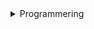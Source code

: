 
<details><summary>Programmering</summary><blockquote>Introduksjon til Python</blockquote><details><summary>Leksjoner</summary><details><summary>--Leksjon 1</summary><details><summary>----Introduksjon</summary><details><summary>------Motivasjon</summary><blockquote>------<a href=http://www.vg.no>Programmering er g�y</a></blockquote></details><details><summary>------Litt historikk</summary><blockquote>------Startet for lenge lenge siden</blockquote></details><details><summary>------Komme i gang</summary><details><summary>--------Jupyter Notebook</summary><blockquote>--------Jupyter er g�y</blockquote></details><details><summary>--------Visual Studio Code</summary><blockquote>--------VSCode er enda mer g�y</blockquote></details></details></details><details><summary>----Variabler og datatyper</summary><details><summary>------Enkle datatyper</summary><blockquote>------int, float</blockquote></details></details></details><details><summary>--Leksjon 2</summary><details><summary>----Logiske uttrykk</summary><blockquote>----</blockquote></details><details><summary>----Valg</summary><details><summary>------if-setning</summary><blockquote>------</blockquote></details><details><summary>------if-else-setning</summary><blockquote>------</blockquote></details><details><summary>------if-elif-setning</summary><blockquote>------</blockquote></details></details></details><details><summary>--Leksjon 3</summary><details><summary>----L�kker</summary><details><summary>------For-l�kke</summary><blockquote>------</blockquote></details><details><summary>------While-l�kke</summary><blockquote>------</blockquote></details></details></details><details><summary>--Leksjon 4</summary><details><summary>----Sammensatte datatyper</summary><details><summary>------Lister</summary><blockquote>------</blockquote></details><details><summary>------Tupler</summary><blockquote>------</blockquote></details><details><summary>------Set</summary><blockquote>------</blockquote></details><details><summary>------Dictionaries</summary><blockquote>------</blockquote></details></details></details><details><summary>--Leksjon 5</summary><details><summary>----Filbehandling</summary><details><summary>------Lesing fra fil</summary><blockquote>------</blockquote></details><details><summary>------Skriving til fil</summary><blockquote>------</blockquote></details></details><details><summary>----Unntaksh�ndtering</summary><blockquote>----</blockquote></details><details><summary>----Programmering mot databaser</summary><blockquote>----</blockquote></details></details><details><summary>--Leksjon 6</summary><details><summary>----Object Orientert Programmering</summary><blockquote>----Introduksjon</blockquote></details></details>